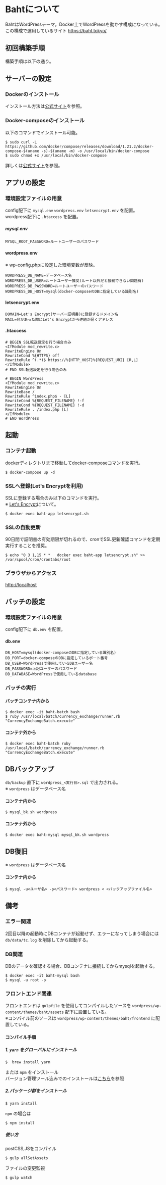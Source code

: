 # Bahtについて
BahtはWordPressテーマ。Docker上でWordPressを動かす構成になっている。  
この構成で運用しているサイト <https://baht.tokyo/>
## 初回構築手順
構築手順は以下の通り。
## サーバーの設定
### Dockerのインストール
インストール方法は[公式サイト](https://docs.docker.com/install/linux/docker-ce/debian/)を参照。
### Docker-composeのインストール
以下のコマンドでインストール可能。
```
$ sudo curl -L https://github.com/docker/compose/releases/download/1.21.2/docker-compose-$(uname -s)-$(uname -m) -o /usr/local/bin/docker-compose
$ sudo chmod +x /usr/local/bin/docker-compose
```
詳しくは[公式サイト](https://docs.docker.com/compose/install/)を参照。
## アプリの設定
### 環境設定ファイルの用意
config配下に `mysql.env` `wordpress.env` `letsencrypt.env` を配置。  
wordpress配下に `.htaccess` を配置。
##### mysql.env
```
MYSQL_ROOT_PASSWORD=ルートユーザーのパスワード
```
#### wordpress.env
※ wp-config.phpに設定した環境変数が反映。
```
WORDPRESS_DB_NAME=データベース名
WORDPRESS_DB_USER=ルートユーザー推奨(ルート以外だと接続できない問題有)
WORDPRESS_DB_PASSWORD=ルートユーザーのパスワード
WORDPRESS_DB_HOST=mysql(docker-composeのDBに指定している識別名)
```
#### letsencrypt.env
```
DOMAIN=Let's Encrypt(サーバー証明書)に登録するドメイン名
MAIL=何かあった際にLet's Encryptから連絡が届くアドレス
```
#### .htaccess
```
# BEGIN SSL転送設定を行う場合のみ
<IfModule mod_rewrite.c>
RewriteEngine On
RewriteCond %{HTTPS} off
RewriteRule ^(.*)$ https://%{HTTP_HOST}%{REQUEST_URI} [R,L]
</IfModule>
# END SSL転送設定を行う場合のみ

# BEGIN WordPress
<IfModule mod_rewrite.c>
RewriteEngine On
RewriteBase /
RewriteRule ^index.php$ - [L]
RewriteCond %{REQUEST_FILENAME} !-f
RewriteCond %{REQUEST_FILENAME} !-d
RewriteRule . /index.php [L]
</IfModule>
# END WordPress
```
## 起動
### コンテナ起動
dockerディレクトリまで移動してdocker-composeコマンドを実行。
```
$ docker-compose up -d
```
### SSLへ登録(Let's Encryptを利用)
SSLに登録する場合のみ以下のコマンドを実行。  
※ [Let's Encrypt](https://letsencrypt.jp)について。
```
$ docker exec baht-app letsencrypt.sh
```
### SSLの自動更新
90日間で証明書の有効期限が切れるので、cronでSSL更新確認コマンドを定期実行することを推奨。  
```
$ echo "0 3 1,15 * *   docker exec baht-app letsencrypt.sh" >> /var/spool/cron/crontabs/root
```
### ブラウザからアクセス
<http://localhost>
## バッチの設定
### 環境設定ファイルの用意
config配下に `db.env` を配置。
#### db.env
```
DB_HOST=mysql(docker-composeのDBに指定している識別名)
DB_PORT=docker-composeのDBに指定しているポート番号
DB_USER=WordPressで使用しているDBユーザー名
DB_PASSWORD=上記ユーザーのパスワード
DB_DATABASE=WordPressで使用しているdatabase
```
### バッチの実行
#### バッチコンテナ内から
```
$ docker exec -it baht-batch bash
$ ruby /usr/local/batch/currency_exchange/runner.rb  "CurrencyExchangeBatch.execute"
```
#### コンテナ外から
```
$ docker exec baht-batch ruby /usr/local/batch/currency_exchange/runner.rb  "CurrencyExchangeBatch.execute"
```
## DBバックアップ
`db/backup` 直下に `wordpress_<実行日>.sql` で出力される。  
※ `wordpress` はデータベース名
#### コンテナ内から
```
$ mysql_bk.sh wordpress
```
#### コンテナ外から
```
$ docker exec baht-mysql mysql_bk.sh wordpress
```
## DB復旧
※ `wordpress` はデータベース名
#### コンテナ内から
```
$ mysql -u<ユーザ名> -p<パスワード> wordpress < <バックアップファイル名>
```
## 備考
### エラー関連
2回目以降の起動時にDBコンテナが起動せず、エラーになってしまう場合には `db/data/tc.log` を削除してから起動する。
### DB関連
DBのデータを確認する場合、DBコンテナに接続してからmysqlを起動する。
```
$ docker exec -it baht-mysql bash
$ mysql -u root -p
```
### フロントエンド関連
フロントエンドは `gulpfile` を使用してコンパイルしたソースを `wordpress/wp-content/themes/baht/assets` 配下に設置している。  
※コンパイル前のソースは `wordpress/wp-content/themes/baht/frontend` に配置している。
#### コンパイル手順
##### 1. `yarn` をグローバルにインストール
```
$  brew install yarn
```
または `npm` をインストール  
バージョン管理ツール込みでのインストールは[こちら](https://qiita.com/taketakekaho/items/dd08cf01b4fe86b2e218)を参照
##### 2.パッケージ群をインストール
```
$ yarn install
```
`npm` の場合は
```
$ npm install
```
##### 使い方
postCSS,JSをコンパイル
```
$ gulp allSetAssets
```
ファイルの変更監視
```
$ gulp watch
```
